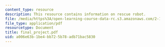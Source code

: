 ```yaml
---
content_type: resource
description: This resource contains information on rescue robot.
file: /media/https%3A/open-learning-course-data-rc.s3.amazonaws.com/2-12-introduction-to-robotics-fall-2005/a006e63b1be4bb725b78adb71bac5830_final_project.pdf
file_type: application/pdf
resourcetype: Document
title: final_project.pdf
uid: a006e63b-1be4-bb72-5b78-adb71bac5830
---
```

